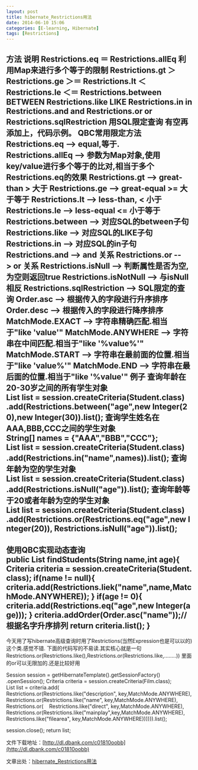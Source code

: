 ```yaml
---
layout: post
title: hibernate_Restrictions用法
date: 2014-06-10 15:06
categories: [E-learning, Hibernate]
tags: [Restrictions]
---
```

方法
说明
Restrictions.eq
＝
Restrictions.allEq
利用Map来进行多个等于的限制
Restrictions.gt
＞
Restrictions.ge
＞＝
Restrictions.lt
＜
Restrictions.le
＜＝
Restrictions.between
BETWEEN
Restrictions.like
LIKE
Restrictions.in
in
Restrictions.and
and
Restrictions.or
or
Restrictions.sqlRestriction
用SQL限定查询
有空再添加上，代码示例。
QBC常用限定方法 
Restrictions.eq --> equal,等于.
Restrictions.allEq --> 参数为Map对象,使用key/value进行多个等于的比对,相当于多个Restrictions.eq的效果
Restrictions.gt --> great-than > 大于
Restrictions.ge --> great-equal >= 大于等于
Restrictions.lt --> less-than, < 小于
Restrictions.le --> less-equal <= 小于等于
Restrictions.between --> 对应SQL的between子句
Restrictions.like --> 对应SQL的LIKE子句
Restrictions.in --> 对应SQL的in子句
Restrictions.and --> and 关系
Restrictions.or --> or 关系
Restrictions.isNull --> 判断属性是否为空,为空则返回true
Restrictions.isNotNull --> 与isNull相反
Restrictions.sqlRestriction --> SQL限定的查询
Order.asc --> 根据传入的字段进行升序排序
Order.desc --> 根据传入的字段进行降序排序
MatchMode.EXACT --> 字符串精确匹配.相当于"like 'value'"
MatchMode.ANYWHERE --> 字符串在中间匹配.相当于"like '%value%'"
MatchMode.START --> 字符串在最前面的位置.相当于"like 'value%'"
MatchMode.END --> 字符串在最后面的位置.相当于"like '%value'"
例子
查询年龄在20-30岁之间的所有学生对象
List list = session.createCriteria(Student.class)
.add(Restrictions.between("age",new Integer(20),new Integer(30)).list();
查询学生姓名在AAA,BBB,CCC之间的学生对象
String[] names = {"AAA","BBB","CCC"};
List list = session.createCriteria(Student.class)
.add(Restrictions.in("name",names)).list();
查询年龄为空的学生对象
List list = session.createCriteria(Student.class)
.add(Restrictions.isNull("age")).list();
查询年龄等于20或者年龄为空的学生对象
List list = session.createCriteria(Student.class)
.add(Restrictions.or(Restrictions.eq("age",new Integer(20)),
Restrictions.isNull("age")).list();
--------------------------------------------------------------------
使用QBC实现动态查询 
public List findStudents(String name,int age){
Criteria criteria = session.createCriteria(Student.class);
if(name != null){
criteria.add(Restrictions.liek("name",name,MatchMode.ANYWHERE));
}
if(age != 0){
criteria.add(Restrictions.eq("age",new Integer(age)));
}
criteria.addOrder(Order.asc("name"));//根据名字升序排列
return criteria.list();
}
-----------------------------------------------------------------------------------
今天用了写hibernate高级查询时用了Restrictions(当然Expression也是可以以的)这个类.感觉不错.
下面的代码写的不易读.其实核心就是一句
Restrictions.or(Restrictions.like(),Restrictions.or(Restrictions.like,........))
里面的or可以无限加的.还是比较好用

Session session = getHibernateTemplate().getSessionFactory()
.openSession();
Criteria criteria = session.createCriteria(Film.class);
List<Film> list = criteria.add(
Restrictions.or(Restrictions.like("description", key,MatchMode.ANYWHERE),
Restrictions.or(Restrictions.like("name", key,MatchMode.ANYWHERE),
Restrictions.or(    Restrictions.like("direct", key,MatchMode.ANYWHERE),
Restrictions.or(Restrictions.like("mainplay",key,MatchMode.ANYWHERE),
Restrictions.like("filearea", key,MatchMode.ANYWHERE)))))).list();

session.close();
return list;

文件下载地址：[http://dl.dbank.com/c01810oobb](http://dl.dbank.com/c01810oobb)

文章出处：[hibernate_Restrictions用法](http://blog.csdn.net/cuiran/article/details/6324083)
[
](http://dl.dbank.com/c01810oobb)
